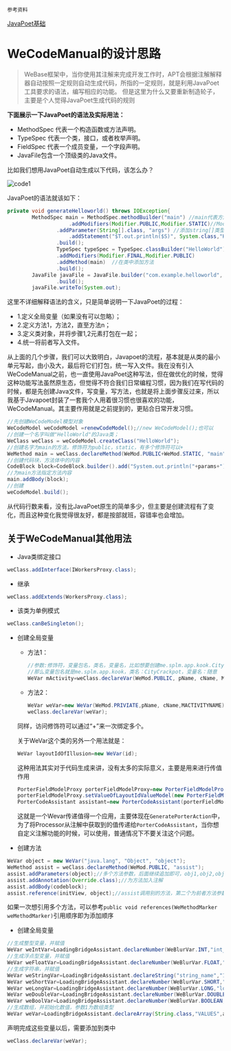 `参考资料`

[JavaPoet基础](http://www.jianshu.com/p/95f12f72f69a)



# WeCodeManual的设计思路

> WeBase框架中，当你使用其注解来完成开发工作时，APT会根据注解解释器自动按照一定规则自动生成代码，所指的一定规则，就是利用JavaPoet工具要求的语法，编写相应的功能。
> 但是这里为什么又要重新制造轮子，主要是个人觉得JavaPoet生成代码的规则

**下面展示一下JavaPoet的语法及实际用法：**

- MethodSpec 代表一个构造函数或方法声明。
- TypeSpec 代表一个类，接口，或者枚举声明。
- FieldSpec 代表一个成员变量，一个字段声明。
- JavaFile包含一个顶级类的Java文件。

比如我们想用JavaPoet自动生成以下代码，该怎么办？

![code1](http://img.blog.csdn.net/20160519234032780)

JavaPoet的语法就该如下：

```java
private void generateHelloworld() throws IOException{
        MethodSpec main = MethodSpec.methodBuilder("main") //main代表方法名
                    .addModifiers(Modifier.PUBLIC,Modifier.STATIC)//Modifier 修饰的关键字
                .addParameter(String[].class, "args") //添加string[]类型的名为args的参数
                    .addStatement("$T.out.println($S)", System.class,"Hello World")//添加代码，这里$T和$S后面会讲，这里其实就是添加了System,out.println("Hello World");
                .build();
                TypeSpec typeSpec = TypeSpec.classBuilder("HelloWorld")//HelloWorld是类名
                .addModifiers(Modifier.FINAL,Modifier.PUBLIC)
                .addMethod(main)  //在类中添加方法
                .build();
        JavaFile javaFile = JavaFile.builder("com.example.helloworld", typeSpec)
                .build();
        javaFile.writeTo(System.out);

```

这里不详细解释语法的含义，只是简单说明一下JavaPoet的过程：

- 1.定义全局变量（如果没有可以忽略）；
- 2.定义方法1，方法2，直至方法n；
- 3.定义类对象，并将步骤1,2元素打包在一起；
- 4.统一将前者写入文件。

从上面的几个步骤，我们可以大致明白，Javapoet的流程，基本就是从类的最小单元写起，由小及大，最后将它们打包，统一写入文件。我在没有引入WeCodeManual之前，也一直使用JavaPoet这种写法，但在做优化的时候，觉得这种功能写法虽然原生态，但觉得不符合我们日常编程习惯，因为我们在写代码的时候，都是先创建Java文件，写变量，写方法，也就是将上面步骤反过来，所以我基于Javapoet封装了一套我个人用着很习惯也很喜欢的功能，WeCodeManual。其主要作用就是之前提到的，更贴合日常开发习惯。

```java
//先创建WeCodeModel模型对象
WeCodeModel weCodeModel =renewCodeModel();//new WeCodeModel();也可以
//创建一个名字叫做"HelloWorld"的Java类；
WeClass weClass = weCodeModel.createClass("HelloWorld");
//创建名字为main的方法，修饰符为public，static，有多个修饰符可以+
WeMethod main = weClass.declareMethod(WeMod.PUBLIC+WeMod.STATIC, "main");
//创建代码块，方法体中的内容
CodeBlock block=CodeBlock.builder().add("System.out.println("+params+");").build();
//为main方法指定方法内容
main.addBody(block);
//创建
weCodeModel.build();
```

从代码行数来看，没有比JavaPoet原生的简单多少，但主要是创建流程有了变化，而且这种变化我觉得很友好，都是按部就班，容错率也会增加。

## 关于WeCodeManual其他用法

- Java类绑定接口

```java
weClass.addInterface(IWorkersProxy.class);
```

- 继承

```java
weClass.addExtends(WorkersProxy.class);
```

- 该类为单例模式

```java
weClass.canBeSingleton();
```

- 创建全局变量

  - 方法1：

    ```java
    //参数:修饰符，变量包名，类名，变量名，比如想要创建me.splm.app.kook.CityCrackpot类型的变量
    //那么变量包名就是me.splm.app.kook，类名：CityCrackpot，变量名：随意
    WeVar mActivity=weClass.declareVar(WeMod.PUBLIC, pName, cName, MACTIVITYNAME);
    ```

  - 方法2：

    ```java
    WeVar weVar=new WeVar(WeMod.PRIVIATE,pName, cName,MACTIVITYNAME);
    weClass.declareVar(weVar);
    ```

  同样，访问修饰符可以通过“+”来一次绑定多个。

  关于WeVar这个类的另外一个用法就是：

  ```java
  WeVar layoutIdOfIllusion=new WeVar(id);
  ```

  这种用法其实对于代码生成来讲，没有太多的实际意义，主要是用来进行传值作用

  ```java
  PorterFieldModelProxy porterFieldModelProxy=new PorterFieldModelProxy();
  porterFieldModelProxy.setValueOfLayoutIdValueModel(new PorterFieldModel(layoutIdOfIllusion));
  PorterCodeAssistant assistant=new PorterCodeAssistant(porterFieldModelProxy);
  ```

  这就是一个Wevar传递值得一个应用，主要体现在`GeneratePorterAction`中，为了将Processor从注解中获取到的值传递给`PorterCodeAssistant`，当你想自定义注解功能的时候，可以使用，普通情况下不要关注这个问题。

- 创建方法

```java
WeVar object = new WeVar("java.lang", "Object", "object");
WeMethod assist = weClass.declareMethod(WeMod.PUBLIC, "assist");
assist.addParameters(object);//多个方法参数，后面继续追加即可，obj1,obj2,obj3
assist.addAnnotation(Override.class);//为方法加入注解
assist.addBody(codeblock);
assist.reference(initView, object);//assist调用别的方法，第二个为前者方法参数
```

​	如果一次想引用多个方法，可以参考`public void references(WeMethodMarker weMethodMarker)`引用顺序即为添加顺序

- 创建全局变量

```java
//生成整型变量，并赋值
WeVar weIntVar=LoadingBridgeAssistant.declareNumber(WeBlurVar.INT,"int_name","256");
//生成浮点型变量，并赋值
WeVar weFloatVar=LoadingBridgeAssistant.declareNumber(WeBlurVar.FLOAT,"float_name","16.0f");
//生成字符串，并赋值
WeVar weStringVar=LoadingBridgeAssistant.declareString("string_name","111111");
WeVar weShortVar=LoadingBridgeAssistant.declareNumber(WeBlurVar.SHORT,"short_name","1");
WeVar weLongVar=LoadingBridgeAssistant.declareNumber(WeBlurVar.LONG,"long_name","1024L");
WeVar weDoubleVar=LoadingBridgeAssistant.declareNumber(WeBlurVar.DOUBLE,"double_name","1e16d");
WeVar weBoolVar=LoadingBridgeAssistant.declareNumber(WeBlurVar.BOOLEAN,"boolean_name","true");
//生成数组，并初始化数值，参数1为数组类型
WeVar weVar=LoadingBridgeAssistant.declareArray(String.class,"VALUES",array);
```

声明完成这些变量以后，需要添加到类中

```java
weClass.declareVar(weVar);
```

